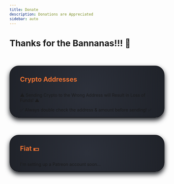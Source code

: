 ```yaml
---
title: Donate
description: Donations are Appreciated
sidebar: auto
---
```


# Thanks for the Bannanas!!! 🍌

<div class="topic-card">

## Crypto Addresses

⚠️ Sending Crypto to the Wrong Address will Result in Loss of Funds! ⚠️

✅ Always double check the address & amount before sending! ✅

<CryptoAddresses />

</div>

<div class="topic-card">

## Fiat 💵

I'm setting up a Patreon account soon...

</div>

<style scoped>
h2 {
    color: #eb7132;
    margin: 1.875rem 0;
}

.topic-card {
    border: 0.125rem solid #16181d;
    box-shadow: 0 0.5rem 1rem 0 #16181d;
    transition: 0.2s;
    border-radius: 1.875rem;
    margin-top: 3.5rem;
    background-image: radial-gradient(circle at center center, #2c303a, #1f2229);
}

.topic-card:hover {
    box-shadow: 0.125rem 0.5rem 1rem 0.125rem #0b0c0f;
}

@media (max-width: 26.3125rem) {
    .topic-card {
        padding: 0 1rem;
    }
}

@media (min-width: 26.375rem) {
    .topic-card {
        padding: 0 2rem;
    }
}
</style>
